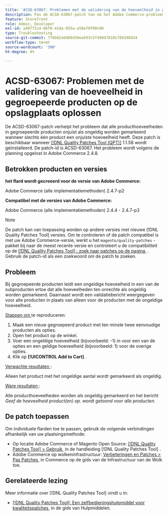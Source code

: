 ```yaml
---
title: 'ACSD-63067: Problemen met de validering van de hoeveelheid in gegroepeerde producten op de opslagplaats oplossen'
description: Pas de ACSD-63067-patch toe om het Adobe Commerce-probleem op te lossen, waarbij alle producthoeveelheden in gegroepeerde producten ten onrechte als ongeldig worden gemarkeerd wanneer slechts één product een onjuiste hoeveelheid heeft.
feature: Storefront
role: Admin, Developer
exl-id: a497f2c4-8bf0-41da-955a-a58e79f09c08
type: Troubleshooting
source-git-commit: 7fdb02a6d89d50ea593c5fd99d78101f89198424
workflow-type: tm+mt
source-wordcount: '380'
ht-degree: 0%

---
```


# ACSD-63067: Problemen met de validering van de hoeveelheid in gegroepeerde producten op de opslagplaats oplossen

De ACSD-63067-patch verhelpt het probleem dat alle producthoeveelheden in gegroepeerde producten onjuist als ongeldig worden gemarkeerd wanneer slechts één product een onjuiste hoeveelheid heeft. Deze patch is beschikbaar wanneer [[!DNL Quality Patches Tool (QPT)]](/help/tools/quality-patches-tool/quality-patches-tool-to-self-serve-quality-patches.md) 1.1.58 wordt geïnstalleerd. De patch-id is ACSD-63067. Het probleem wordt volgens de planning opgelost in Adobe Commerce 2.4.8.

## Betrokken producten en versies

**het flard wordt gecreeerd voor de versie van Adobe Commerce:**

Adobe Commerce (alle implementatiemethoden) 2.4.7-p2

**Compatibel met de versies van Adobe Commerce:**

Adobe Commerce (alle implementatiemethoden) 2.4.4 - 2.4.7-p3

>[!NOTE]
>
>De patch kan van toepassing worden op andere versies met nieuwe [!DNL Quality Patches Tool] versies. Om te controleren of de patch compatibel is met uw Adobe Commerce-versie, werkt u het `magento/quality-patches` -pakket bij naar de meest recente versie en controleert u de compatibiliteit op de [[!DNL Quality Patches Tool] : zoek naar patches op de pagina &#x200B;](https://experienceleague.adobe.com/tools/commerce-quality-patches/index.html?lang=nl-NL) . Gebruik de patch-id als een zoekwoord om de patch te zoeken.

## Probleem

Bij gegroepeerde producten leidt een ongeldige hoeveelheid in een van de subproducten ertoe dat alle hoeveelheden ten onrechte als ongeldig worden gemarkeerd. Daarnaast wordt een validatiebericht weergegeven voor alle producten in plaats van alleen voor de producten met de ongeldige hoeveelheid.

<u> Stappen om </u> te reproduceren:

1. Maak een nieuw gegroepeerd product met ten minste twee eenvoudige producten als opties.
1. Open het product op de winkel.
1. Voer een ongeldige hoeveelheid (bijvoorbeeld: -1) in voor een van de opties en een geldige hoeveelheid (bijvoorbeeld: 1) voor de overige opties.
1. Klik op **[!UICONTROL Add to Cart]** .

<u> Verwachte resultaten </u>:

Alleen het product met het ongeldige aantal wordt gemarkeerd als ongeldig.

<u> Ware resultaten </u>:

Alle producthoeveelheden worden als ongeldig gemarkeerd en het bericht *Geef de hoeveelheid product(en) op. wordt getoond voor alle producten*.


## De patch toepassen

Om individuele flarden toe te passen, gebruik de volgende verbindingen afhankelijk van uw plaatsingsmethode:

* Op locatie Adobe Commerce of Magento Open Source: [[!DNL Quality Patches Tool] > Gebruik &#x200B;](/help/tools/quality-patches-tool/usage.md) in de handleiding [!DNL Quality Patches Tool] .
* Adobe Commerce op wolkeninfrastructuur: [&#x200B; Verbeteringen en Patches > Pas Patches &#x200B;](https://experienceleague.adobe.com/docs/commerce-cloud-service/user-guide/develop/upgrade/apply-patches.html?lang=nl-NL) in Commerce op de gids van de Infrastructuur van de Wolk toe.


## Gerelateerde lezing

Meer informatie over [!DNL Quality Patches Tool] vindt u in:

* [[!DNL Quality Patches Tool]: Een zelfbedieningshulpmiddel voor kwaliteitspatches &#x200B;](/help/tools/quality-patches-tool/quality-patches-tool-to-self-serve-quality-patches.md) in de gids van Hulpmiddelen.

